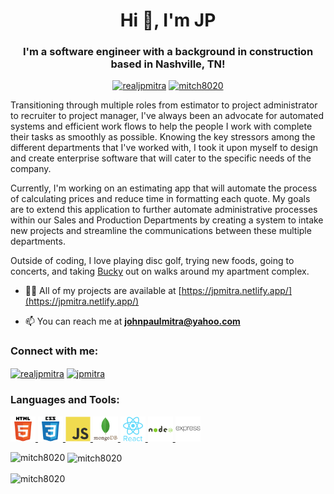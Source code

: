 <h1 align="center">Hi 👋, I'm JP</h1>
<h3 align="center">I'm a software engineer with a background in construction based in Nashville, TN!</h3>

<p align="center"> <a href="https://twitter.com/realjpmitra" target="blank"><img src="https://img.shields.io/twitter/follow/realjpmitra?logo=twitter&style=for-the-badge" alt="realjpmitra" /></a> <a href="https://www.codewars.com/users/mitch8020" target="blank"><img src="https://www.codewars.com/users/mitch8020/badges/small?theme=light" alt="mitch8020" /></a></p>

Transitioning through multiple roles from estimator to project administrator to recruiter to project manager, I've always been an advocate for automated systems and efficient work flows to help the people I work with complete their tasks as smoothly as possible. Knowing the key stressors among the different departments that I've worked with, I took it upon myself to design and create enterprise software that will cater to the specific needs of the company.

Currently, I'm working on an estimating app that will automate the process of calculating prices and reduce time in formatting each quote. My goals are to extend this application to further automate administrative processes within our Sales and Production Departments by creating a system to intake new projects and streamline the communications between these multiple departments.

Outside of coding, I love playing disc golf, trying new foods, going to concerts, and taking [Bucky](https://jpmitra.netlify.app/bucket.html) out on walks around my apartment complex.

- 👨‍💻 All of my projects are available at [https://jpmitra.netlify.app/](https://jpmitra.netlify.app/)

- 📫 You can reach me at **johnpaulmitra@yahoo.com**

<h3 align="left">Connect with me:</h3>
<p align="left">
<a href="https://twitter.com/realjpmitra" target="blank"><img align="center" src="https://raw.githubusercontent.com/rahuldkjain/github-profile-readme-generator/master/src/images/icons/Social/twitter.svg" alt="realjpmitra" height="30" width="40" /></a>
<a href="https://linkedin.com/in/jpmitra" target="blank"><img align="center" src="https://raw.githubusercontent.com/rahuldkjain/github-profile-readme-generator/master/src/images/icons/Social/linked-in-alt.svg" alt="jpmitra" height="30" width="40" /></a>
</p>

<h3 align="left">Languages and Tools:</h3>
<p align="left"> 
    <a href="https://www.w3.org/html/" target="_blank" rel="noreferrer"> <img src="https://raw.githubusercontent.com/devicons/devicon/master/icons/html5/html5-original-wordmark.svg" alt="html5" width="40" height="40"/> </a> 
  <a href="https://www.w3schools.com/css/" target="_blank" rel="noreferrer"> <img src="https://raw.githubusercontent.com/devicons/devicon/master/icons/css3/css3-original-wordmark.svg" alt="css3" width="40" height="40"/> </a> 
  <a href="https://developer.mozilla.org/en-US/docs/Web/JavaScript" target="_blank" rel="noreferrer"> <img src="https://raw.githubusercontent.com/devicons/devicon/master/icons/javascript/javascript-original.svg" alt="javascript" width="40" height="40"/> </a> 
  <a href="https://www.mongodb.com/" target="_blank" rel="noreferrer"> <img src="https://raw.githubusercontent.com/devicons/devicon/master/icons/mongodb/mongodb-original-wordmark.svg" alt="mongodb" width="40" height="40"/> </a>
    <a href="https://reactjs.org/" target="_blank" rel="noreferrer"> <img src="https://raw.githubusercontent.com/devicons/devicon/master/icons/react/react-original-wordmark.svg" alt="react" width="40" height="40"/> </a>
  <a href="https://nodejs.org" target="_blank" rel="noreferrer"> <img src="https://raw.githubusercontent.com/devicons/devicon/master/icons/nodejs/nodejs-original-wordmark.svg" alt="nodejs" width="40" height="40"/> </a>
  <a href="https://expressjs.com" target="_blank" rel="noreferrer"> <img src="https://raw.githubusercontent.com/devicons/devicon/master/icons/express/express-original-wordmark.svg" alt="express" width="40" height="40"/> </a> 
</p>

<p><img align="left" src="https://github-readme-stats.vercel.app/api/top-langs?username=mitch8020&show_icons=true&locale=en&layout=compact" alt="mitch8020" /></p>

<p>&nbsp;<img align="center" src="https://github-readme-stats.vercel.app/api?username=mitch8020&show_icons=true&locale=en" alt="mitch8020" /></p>

<p><img align="center" src="https://github-readme-streak-stats.herokuapp.com/?user=mitch8020&" alt="mitch8020" /></p>
